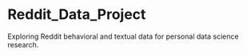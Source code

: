 # Reddit_Data_Project
Exploring Reddit behavioral and textual data for personal data science research.
